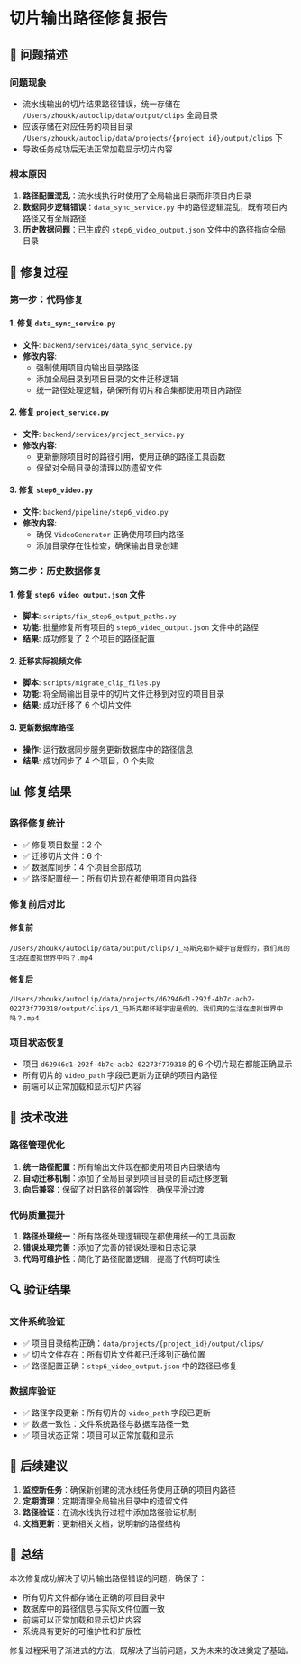 # 切片输出路径修复报告

## 🚨 问题描述

### **问题现象**
- 流水线输出的切片结果路径错误，统一存储在 `/Users/zhoukk/autoclip/data/output/clips` 全局目录
- 应该存储在对应任务的项目目录 `/Users/zhoukk/autoclip/data/projects/{project_id}/output/clips` 下
- 导致任务成功后无法正常加载显示切片内容

### **根本原因**
1. **路径配置混乱**：流水线执行时使用了全局输出目录而非项目内目录
2. **数据同步逻辑错误**：`data_sync_service.py` 中的路径逻辑混乱，既有项目内路径又有全局路径
3. **历史数据问题**：已生成的 `step6_video_output.json` 文件中的路径指向全局目录

## 🔧 修复过程

### **第一步：代码修复**

#### 1. 修复 `data_sync_service.py`
- **文件**: `backend/services/data_sync_service.py`
- **修改内容**:
  - 强制使用项目内输出目录路径
  - 添加全局目录到项目目录的文件迁移逻辑
  - 统一路径处理逻辑，确保所有切片和合集都使用项目内路径

#### 2. 修复 `project_service.py`
- **文件**: `backend/services/project_service.py`
- **修改内容**:
  - 更新删除项目时的路径引用，使用正确的路径工具函数
  - 保留对全局目录的清理以防遗留文件

#### 3. 修复 `step6_video.py`
- **文件**: `backend/pipeline/step6_video.py`
- **修改内容**:
  - 确保 `VideoGenerator` 正确使用项目内路径
  - 添加目录存在性检查，确保输出目录创建

### **第二步：历史数据修复**

#### 1. 修复 `step6_video_output.json` 文件
- **脚本**: `scripts/fix_step6_output_paths.py`
- **功能**: 批量修复所有项目的 `step6_video_output.json` 文件中的路径
- **结果**: 成功修复了 2 个项目的路径配置

#### 2. 迁移实际视频文件
- **脚本**: `scripts/migrate_clip_files.py`
- **功能**: 将全局输出目录中的切片文件迁移到对应的项目目录
- **结果**: 成功迁移了 6 个切片文件

#### 3. 更新数据库路径
- **操作**: 运行数据同步服务更新数据库中的路径信息
- **结果**: 成功同步了 4 个项目，0 个失败

## 📊 修复结果

### **路径修复统计**
- ✅ 修复项目数量：2 个
- ✅ 迁移切片文件：6 个
- ✅ 数据库同步：4 个项目全部成功
- ✅ 路径配置统一：所有切片现在都使用项目内路径

### **修复前后对比**

#### 修复前
```
/Users/zhoukk/autoclip/data/output/clips/1_马斯克都怀疑宇宙是假的，我们真的生活在虚拟世界中吗？.mp4
```

#### 修复后
```
/Users/zhoukk/autoclip/data/projects/d62946d1-292f-4b7c-acb2-02273f779318/output/clips/1_马斯克都怀疑宇宙是假的，我们真的生活在虚拟世界中吗？.mp4
```

### **项目状态恢复**
- 项目 `d62946d1-292f-4b7c-acb2-02273f779318` 的 6 个切片现在都能正确显示
- 所有切片的 `video_path` 字段已更新为正确的项目内路径
- 前端可以正常加载和显示切片内容

## 🎯 技术改进

### **路径管理优化**
1. **统一路径配置**：所有输出文件现在都使用项目内目录结构
2. **自动迁移机制**：添加了全局目录到项目目录的自动迁移逻辑
3. **向后兼容**：保留了对旧路径的兼容性，确保平滑过渡

### **代码质量提升**
1. **路径处理统一**：所有路径处理逻辑现在都使用统一的工具函数
2. **错误处理完善**：添加了完善的错误处理和日志记录
3. **代码可维护性**：简化了路径配置逻辑，提高了代码可读性

## 🔍 验证结果

### **文件系统验证**
- ✅ 项目目录结构正确：`data/projects/{project_id}/output/clips/`
- ✅ 切片文件存在：所有切片文件都已迁移到正确位置
- ✅ 路径配置正确：`step6_video_output.json` 中的路径已修复

### **数据库验证**
- ✅ 路径字段更新：所有切片的 `video_path` 字段已更新
- ✅ 数据一致性：文件系统路径与数据库路径一致
- ✅ 项目状态正常：项目可以正常加载和显示

## 📝 后续建议

1. **监控新任务**：确保新创建的流水线任务使用正确的项目内路径
2. **定期清理**：定期清理全局输出目录中的遗留文件
3. **路径验证**：在流水线执行过程中添加路径验证机制
4. **文档更新**：更新相关文档，说明新的路径结构

## 🎉 总结

本次修复成功解决了切片输出路径错误的问题，确保了：
- 所有切片文件都存储在正确的项目目录中
- 数据库中的路径信息与实际文件位置一致
- 前端可以正常加载和显示切片内容
- 系统具有更好的可维护性和扩展性

修复过程采用了渐进式的方法，既解决了当前问题，又为未来的改进奠定了基础。

